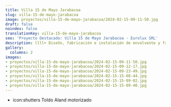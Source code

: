 ```yaml
---
title: Villa 15 de Mayo Jarabacoa
slug: villa-15-de-mayo-jarabacoa
image: proyectos/villa-15-de-mayo-jarabacoa/2024-02-15-09-11-50.jpg
draft: false
noindex: false
translationKey: villa-15-de-mayo-jarabacoa
seo: 'Proyecto Destacado: Villa 15 de Mayo Jarabacoa - Eurolux SRL'
description: llll➤ Diseño, fabricación e instalación de envolvente y fachada ligera ✅ para el proyecto Villa 15 de Mayo Jarabacoa.
gallery:
  columns: 2
images:
- proyectos/villa-15-de-mayo-jarabacoa/2024-02-15-09-11-50.jpg
- proyectos/villa-15-de-mayo-jarabacoa/2024-02-15-09-12-17.jpg
- proyectos/villa-15-de-mayo-jarabacoa/2024-02-15-09-23-49.jpg
- proyectos/villa-15-de-mayo-jarabacoa/2024-02-15-15-08-44.jpg
- proyectos/villa-15-de-mayo-jarabacoa/2024-02-15-15-09-02.jpg
- proyectos/villa-15-de-mayo-jarabacoa/2024-02-15-15-09-40.jpg
---
```

- icon:shutters Toldo Aland motorizado